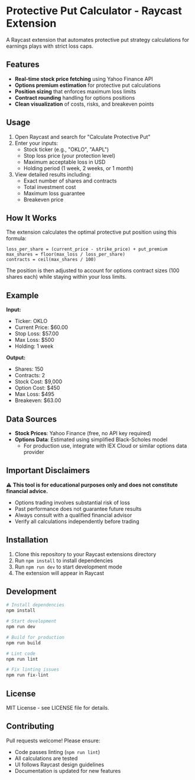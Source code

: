 # Protective Put Calculator - Raycast Extension

A Raycast extension that automates protective put strategy calculations for earnings plays with strict loss caps.

## Features

- **Real-time stock price fetching** using Yahoo Finance API
- **Options premium estimation** for protective put calculations
- **Position sizing** that enforces maximum loss limits
- **Contract rounding** handling for options positions
- **Clean visualization** of costs, risks, and breakeven points

## Usage

1. Open Raycast and search for "Calculate Protective Put"
2. Enter your inputs:
   - Stock ticker (e.g., "OKLO", "AAPL")
   - Stop loss price (your protection level)
   - Maximum acceptable loss in USD
   - Holding period (1 week, 2 weeks, or 1 month)
3. View detailed results including:
   - Exact number of shares and contracts
   - Total investment cost
   - Maximum loss guarantee
   - Breakeven price

## How It Works

The extension calculates the optimal protective put position using this formula:

```
loss_per_share = (current_price - strike_price) + put_premium
max_shares = floor(max_loss / loss_per_share)
contracts = ceil(max_shares / 100)
```

The position is then adjusted to account for options contract sizes (100 shares each) while staying within your loss limits.

## Example

**Input:**
- Ticker: OKLO
- Current Price: $60.00
- Stop Loss: $57.00
- Max Loss: $500
- Holding: 1 week

**Output:**
- Shares: 150
- Contracts: 2
- Stock Cost: $9,000
- Option Cost: $450
- Max Loss: $495
- Breakeven: $63.00

## Data Sources

- **Stock Prices**: Yahoo Finance (free, no API key required)
- **Options Data**: Estimated using simplified Black-Scholes model
  - For production use, integrate with IEX Cloud or similar options data provider

## Important Disclaimers

⚠️ **This tool is for educational purposes only and does not constitute financial advice.**

- Options trading involves substantial risk of loss
- Past performance does not guarantee future results
- Always consult with a qualified financial advisor
- Verify all calculations independently before trading

## Installation

1. Clone this repository to your Raycast extensions directory
2. Run `npm install` to install dependencies
3. Run `npm run dev` to start development mode
4. The extension will appear in Raycast

## Development

```bash
# Install dependencies
npm install

# Start development
npm run dev

# Build for production
npm run build

# Lint code
npm run lint

# Fix linting issues
npm run fix-lint
```

## License

MIT License - see LICENSE file for details.

## Contributing

Pull requests welcome! Please ensure:
- Code passes linting (`npm run lint`)
- All calculations are tested
- UI follows Raycast design guidelines
- Documentation is updated for new features

